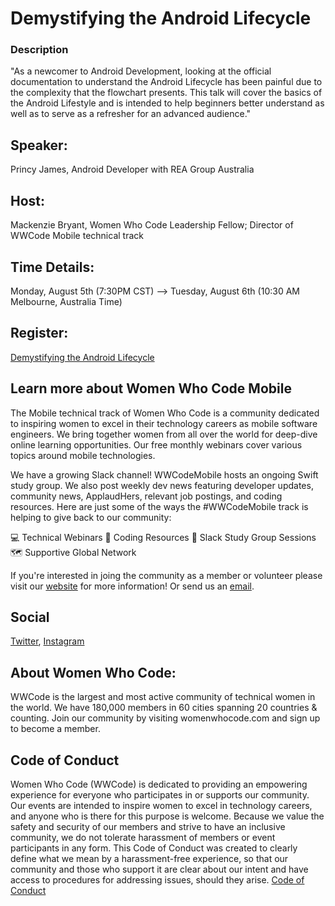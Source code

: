 
# Demystifying the Android Lifecycle

### Description
"As a newcomer to Android Development, looking at the official documentation to understand the Android Lifecycle has been painful due to the complexity that the flowchart presents. This talk will cover the basics of the Android Lifestyle and is intended to help beginners better understand as well as to serve as a refresher for an advanced audience."

## Speaker: 
Princy James, Android Developer with REA Group Australia

## Host: 
Mackenzie Bryant, Women Who Code Leadership Fellow; Director of WWCode Mobile technical track

## Time Details:
Monday, August 5th (7:30PM CST) --> Tuesday, August 6th (10:30 AM Melbourne, Australia Time)

## Register: 
[Demystifying the Android Lifecycle](https://www.womenwhocode.com/mobile/events)

## Learn more about Women Who Code Mobile

The Mobile technical track of Women Who Code is a community dedicated to inspiring women to excel in their technology careers as mobile software engineers. We bring together women from all over the world for deep-dive online learning opportunities. Our free monthly webinars cover various topics around mobile technologies.

We have a growing Slack channel! WWCodeMobile hosts an ongoing Swift study group. We also post weekly dev news featuring developer updates, community news, ApplaudHers, relevant job postings, and coding resources.
Here are just some of the ways the #WWCodeMobile track is helping to give back to our community:

💻 Technical Webinars 📲 Coding Resources 💭 Slack Study Group Sessions 🗺️ Supportive Global Network

If you're interested in joing the community as a member or volunteer please visit our [website](https://www.womenwhocode.com/mobile) for more information! Or send us an [email](mobile@womenwhocode.com).

## Social
[Twitter](https://twitter.com/wwcodemobile),
[Instagram](https://www.instagram.com/wwcodemobile/)

## About Women Who Code:
WWCode is the largest and most active community of technical women in the world. We have 180,000 members in 60 cities spanning 20 countries & counting. Join our community by visiting womenwhocode.com and sign up to become a member.

## Code of Conduct
Women Who Code (WWCode) is dedicated to providing an empowering experience for everyone who participates in or supports our community. Our events are intended to inspire women to excel in technology careers, and anyone who is there for this purpose is welcome. Because we value the safety and security of our members and strive to have an inclusive community, we do not tolerate harassment of members or event participants in any form. This Code of Conduct was created to clearly define what we mean by a harassment-free experience, so that our community and those who support it are clear about our intent and have access to procedures for addressing issues, should they arise.
[Code of Conduct](https://www.womenwhocode.com/codeofconduct)
```
